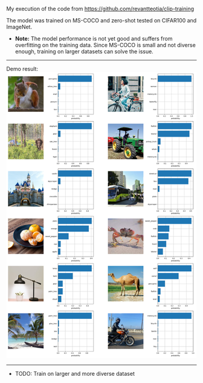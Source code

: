 My execution of the code from https://github.com/revantteotia/clip-training

The model was trained on MS-COCO and  zero-shot tested on CIFAR100 and ImageNet.

* **Note:** The model performance is not yet good and suffers from overfitting on the training data. Since MS-COCO is small and not diverse enough, training on larger datasets can solve the issue.

---
Demo result:
![alt text](https://github.com/NassimF/Berkeley-Videos/blob/main/CLIP%20implementation/demo.png)

---
* TODO:
  Train on larger and more diverse dataset
